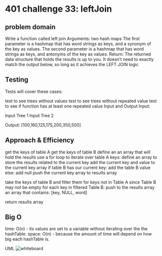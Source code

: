 # 401 challenge 33: leftJoin

## problem domain

Write a function called left join
Arguments: two hash maps
The first parameter is a hashmap that has word strings as keys, and a synonym of the key as values.
The second parameter is a hashmap that has word strings as keys, and antonyms of the key as values.
Return: The returned data structure that holds the results is up to you. It doesn’t need to exactly match the output below, so long as it achieves the LEFT JOIN logic

## Testing

Tests will cover these cases:

test to see trees without values
test to see trees without repeated value
test to see if function has at least one repeated value
Input and Output
Input:

Input Tree 1 Input Tree 2

Output: [100,160,125,175,200,350,500]

## Approach & Efficiency

get the keys of table A
get the keys of table B
define an an array that will hold the results
use a for loop to iterate over table A keys:
define an array to store the results related to the current key
add the current key and value to the current key array
if table B has our current key:
add the table B value
else:
add null
push the current key array to results array

take the keys of table B and filter them for keys not in Table A since Table B may not be empty
for each key in filtered Table B:
push to the results array an array that contains:
[key, NULL, word]

return results array

## Big O

time: O(n) - its values are set to a variable without iterating over the the hashTable. space: O(n) - because the amount of time will depend on how big each hashTable is.

UML
![whiteboard](../assets/code-challenge-33-whiteboard.png)
